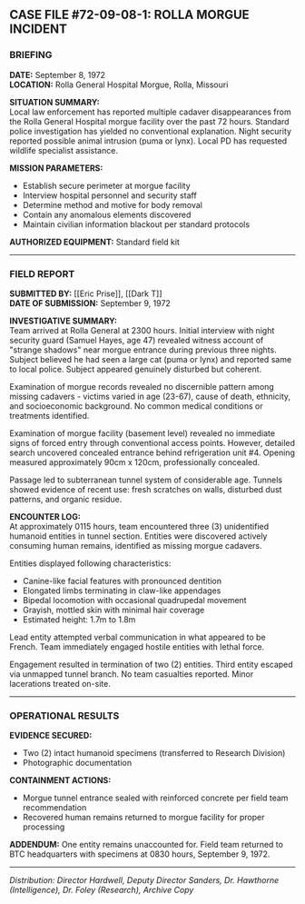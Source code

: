 ## CASE FILE #72-09-08-1: ROLLA MORGUE INCIDENT

### BRIEFING

**DATE:** September 8, 1972  
**LOCATION:** Rolla General Hospital Morgue, Rolla, Missouri 

**SITUATION SUMMARY:**  
Local law enforcement has reported multiple cadaver disappearances from the Rolla General Hospital morgue facility over the past 72 hours. Standard police investigation has yielded no conventional explanation. Night security reported possible animal intrusion (puma or lynx). Local PD has requested wildlife specialist assistance.

**MISSION PARAMETERS:**

- Establish secure perimeter at morgue facility
- Interview hospital personnel and security staff
- Determine method and motive for body removal
- Contain any anomalous elements discovered
- Maintain civilian information blackout per standard protocols

**AUTHORIZED EQUIPMENT:** Standard field kit

---

### FIELD REPORT

**SUBMITTED BY:** [[Eric Prise]], [[Dark T]]  
**DATE OF SUBMISSION:** September 9, 1972  

**INVESTIGATIVE SUMMARY:**  
Team arrived at Rolla General at 2300 hours. Initial interview with night security guard (Samuel Hayes, age 47) revealed witness account of "strange shadows" near morgue entrance during previous three nights. Subject believed he had seen a large cat (puma or lynx) and reported same to local police. Subject appeared genuinely disturbed but coherent.

Examination of morgue records revealed no discernible pattern among missing cadavers - victims varied in age (23-67), cause of death, ethnicity, and socioeconomic background. No common medical conditions or treatments identified.

Examination of morgue facility (basement level) revealed no immediate signs of forced entry through conventional access points. However, detailed search uncovered concealed entrance behind refrigeration unit #4. Opening measured approximately 90cm x 120cm, professionally concealed.

Passage led to subterranean tunnel system of considerable age. Tunnels showed evidence of recent use: fresh scratches on walls, disturbed dust patterns, and organic residue.

**ENCOUNTER LOG:**  
At approximately 0115 hours, team encountered three (3) unidentified humanoid entities in tunnel section. Entities were discovered actively consuming human remains, identified as missing morgue cadavers.

Entities displayed following characteristics:

- Canine-like facial features with pronounced dentition
- Elongated limbs terminating in claw-like appendages
- Bipedal locomotion with occasional quadrupedal movement
- Grayish, mottled skin with minimal hair coverage
- Estimated height: 1.7m to 1.8m

Lead entity attempted verbal communication in what appeared to be French. Team immediately engaged hostile entities with lethal force.

Engagement resulted in termination of two (2) entities. Third entity escaped via unmapped tunnel branch. No team casualties reported. Minor lacerations treated on-site.

---

### OPERATIONAL RESULTS

**EVIDENCE SECURED:**

- Two (2) intact humanoid specimens (transferred to Research Division)
- Photographic documentation

**CONTAINMENT ACTIONS:**

- Morgue tunnel entrance sealed with reinforced concrete per field team recommendation
- Recovered human remains returned to morgue facility for proper processing

**ADDENDUM:** One entity remains unaccounted for. Field team returned to BTC headquarters with specimens at 0830 hours, September 9, 1972.

---

_Distribution: Director Hardwell, Deputy Director Sanders, Dr. Hawthorne (Intelligence), Dr. Foley (Research), Archive Copy_